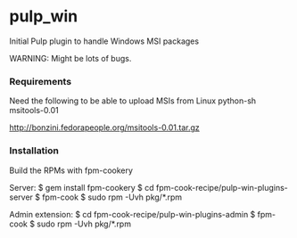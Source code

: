 pulp_win
========

Initial Pulp plugin to handle Windows MSI packages

WARNING: Might be lots of bugs. 

### Requirements

Need the following to be able to upload MSIs from Linux
    python-sh
    msitools-0.01 

http://bonzini.fedorapeople.org/msitools-0.01.tar.gz

### Installation

Build the RPMs with fpm-cookery

Server:
    $ gem install fpm-cookery
    $ cd fpm-cook-recipe/pulp-win-plugins-server
    $ fpm-cook
    $ sudo rpm -Uvh pkg/*.rpm

Admin extension:
    $ cd fpm-cook-recipe/pulp-win-plugins-admin
    $ fpm-cook
    $ sudo rpm -Uvh pkg/*.rpm
